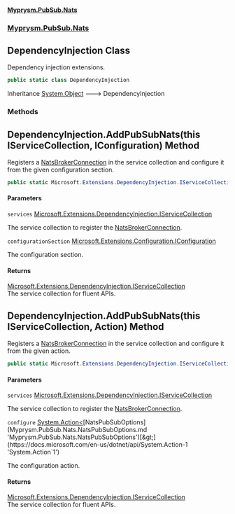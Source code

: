#### [Myprysm.PubSub.Nats](index.md 'index')
### [Myprysm.PubSub.Nats](index.md#Myprysm.PubSub.Nats 'Myprysm.PubSub.Nats')

## DependencyInjection Class

Dependency injection extensions.

```csharp
public static class DependencyInjection
```

Inheritance [System.Object](https://docs.microsoft.com/en-us/dotnet/api/System.Object 'System.Object') &#129106; DependencyInjection
### Methods

<a name='Myprysm.PubSub.Nats.DependencyInjection.AddPubSubNats(thisMicrosoft.Extensions.DependencyInjection.IServiceCollection,Microsoft.Extensions.Configuration.IConfiguration)'></a>

## DependencyInjection.AddPubSubNats(this IServiceCollection, IConfiguration) Method

Registers a [NatsBrokerConnection](Myprysm.PubSub.Nats.NatsBrokerConnection.md 'Myprysm.PubSub.Nats.NatsBrokerConnection') in the service collection and configure it from the given configuration section.

```csharp
public static Microsoft.Extensions.DependencyInjection.IServiceCollection AddPubSubNats(this Microsoft.Extensions.DependencyInjection.IServiceCollection services, Microsoft.Extensions.Configuration.IConfiguration configurationSection);
```
#### Parameters

<a name='Myprysm.PubSub.Nats.DependencyInjection.AddPubSubNats(thisMicrosoft.Extensions.DependencyInjection.IServiceCollection,Microsoft.Extensions.Configuration.IConfiguration).services'></a>

`services` [Microsoft.Extensions.DependencyInjection.IServiceCollection](https://docs.microsoft.com/en-us/dotnet/api/Microsoft.Extensions.DependencyInjection.IServiceCollection 'Microsoft.Extensions.DependencyInjection.IServiceCollection')

The service collection to register the [NatsBrokerConnection](Myprysm.PubSub.Nats.NatsBrokerConnection.md 'Myprysm.PubSub.Nats.NatsBrokerConnection').

<a name='Myprysm.PubSub.Nats.DependencyInjection.AddPubSubNats(thisMicrosoft.Extensions.DependencyInjection.IServiceCollection,Microsoft.Extensions.Configuration.IConfiguration).configurationSection'></a>

`configurationSection` [Microsoft.Extensions.Configuration.IConfiguration](https://docs.microsoft.com/en-us/dotnet/api/Microsoft.Extensions.Configuration.IConfiguration 'Microsoft.Extensions.Configuration.IConfiguration')

The configuration section.

#### Returns
[Microsoft.Extensions.DependencyInjection.IServiceCollection](https://docs.microsoft.com/en-us/dotnet/api/Microsoft.Extensions.DependencyInjection.IServiceCollection 'Microsoft.Extensions.DependencyInjection.IServiceCollection')  
The service collection for fluent APIs.

<a name='Myprysm.PubSub.Nats.DependencyInjection.AddPubSubNats(thisMicrosoft.Extensions.DependencyInjection.IServiceCollection,System.Action_Myprysm.PubSub.Nats.NatsPubSubOptions_)'></a>

## DependencyInjection.AddPubSubNats(this IServiceCollection, Action<NatsPubSubOptions>) Method

Registers a [NatsBrokerConnection](Myprysm.PubSub.Nats.NatsBrokerConnection.md 'Myprysm.PubSub.Nats.NatsBrokerConnection') in the service collection and configure it from the given action.

```csharp
public static Microsoft.Extensions.DependencyInjection.IServiceCollection AddPubSubNats(this Microsoft.Extensions.DependencyInjection.IServiceCollection services, System.Action<Myprysm.PubSub.Nats.NatsPubSubOptions>? configure=null);
```
#### Parameters

<a name='Myprysm.PubSub.Nats.DependencyInjection.AddPubSubNats(thisMicrosoft.Extensions.DependencyInjection.IServiceCollection,System.Action_Myprysm.PubSub.Nats.NatsPubSubOptions_).services'></a>

`services` [Microsoft.Extensions.DependencyInjection.IServiceCollection](https://docs.microsoft.com/en-us/dotnet/api/Microsoft.Extensions.DependencyInjection.IServiceCollection 'Microsoft.Extensions.DependencyInjection.IServiceCollection')

The service collection to register the [NatsBrokerConnection](Myprysm.PubSub.Nats.NatsBrokerConnection.md 'Myprysm.PubSub.Nats.NatsBrokerConnection').

<a name='Myprysm.PubSub.Nats.DependencyInjection.AddPubSubNats(thisMicrosoft.Extensions.DependencyInjection.IServiceCollection,System.Action_Myprysm.PubSub.Nats.NatsPubSubOptions_).configure'></a>

`configure` [System.Action&lt;](https://docs.microsoft.com/en-us/dotnet/api/System.Action-1 'System.Action`1')[NatsPubSubOptions](Myprysm.PubSub.Nats.NatsPubSubOptions.md 'Myprysm.PubSub.Nats.NatsPubSubOptions')[&gt;](https://docs.microsoft.com/en-us/dotnet/api/System.Action-1 'System.Action`1')

The configuration action.

#### Returns
[Microsoft.Extensions.DependencyInjection.IServiceCollection](https://docs.microsoft.com/en-us/dotnet/api/Microsoft.Extensions.DependencyInjection.IServiceCollection 'Microsoft.Extensions.DependencyInjection.IServiceCollection')  
The service collection for fluent APIs.